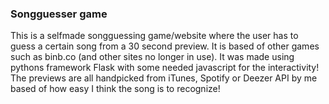 ### Songguesser game

This is a selfmade songguessing game/website where the user has to guess a certain song from a 30 second preview. 
It is based of other games such as binb.co (and other sites no longer in use).
It was made using pythons framework Flask with some needed javascript for the interactivity! 
The previews are all handpicked from iTunes, Spotify or Deezer API by me based of how easy I think the song is to recognize!
